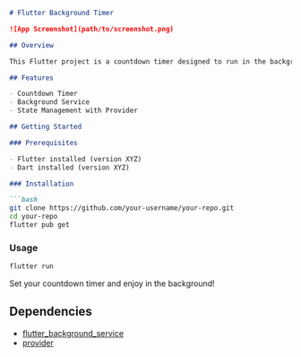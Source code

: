 ```markdown
# Flutter Background Timer

![App Screenshot](path/to/screenshot.png)

## Overview

This Flutter project is a countdown timer designed to run in the background using the `flutter_background_service` plugin. It utilizes the `provider` package to manage state changes in the main page.

## Features

- Countdown Timer
- Background Service
- State Management with Provider

## Getting Started

### Prerequisites

- Flutter installed (version XYZ)
- Dart installed (version XYZ)

### Installation

```bash
git clone https://github.com/your-username/your-repo.git
cd your-repo
flutter pub get
```

### Usage

```bash
flutter run
```

Set your countdown timer and enjoy in the background!

## Dependencies

- [flutter_background_service](https://pub.dev/packages/flutter_background_service)
- [provider](https://pub.dev/packages/provider)